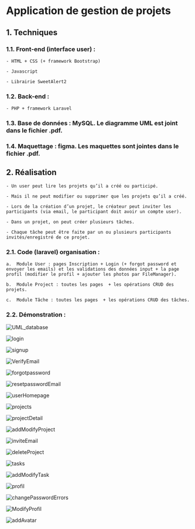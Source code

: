 # Application de gestion de projets

## 1.	Techniques

### 1.1. Front-end (interface user) : 

    - HTML + CSS (+ framework Bootstrap)

    - Javascript

    - Librairie SweetAlert2

### 1.2. Back-end :

    - PHP + framework Laravel

### 1.3. Base de données : MySQL. Le diagramme UML est joint dans le fichier .pdf.

### 1.4. Maquettage : figma. Les maquettes sont jointes dans le fichier .pdf.

## 2.	Réalisation

    - Un user peut lire les projets qu’il a créé ou participé.

    - Mais il ne peut modifier ou supprimer que les projets qu’il a créé. 
    
    - Lors de la création d’un projet, le créateur peut inviter les participants (via email, le participant doit avoir un compte user).

    - Dans un projet, on peut créer plusieurs tâches. 

    - Chaque tâche peut être faite par un ou plusieurs participants invités/enregistré de ce projet.

### 2.1.     Code (laravel) organisation :

    a.	Module User : pages Inscription + Login (+ forgot password et envoyer les emails) et les validations des données input + la page profil (modifier le profil + ajouter les photos par FileManager).

    b.	Module Project : toutes les pages  + les opérations CRUD des projets.

    c.	Module Tâche : toutes les pages  + les opérations CRUD des tâches.

### 2.2.    Démonstration :

![UML_database](https://github.com/Project-Task-Management-App/project_manage_app/assets/107623849/5a6c2157-74d1-4f44-a11d-fe8c30d6cf01)

![login](https://github.com/Project-Task-Management-App/project_manage_app/assets/107623849/72f99a92-39d2-447b-8d14-aeae44639e56)

![signup](https://github.com/Project-Task-Management-App/project_manage_app/assets/107623849/47d459ce-f23f-427c-83a6-4715896e3fd1)

![VerifyEmail](https://github.com/Project-Task-Management-App/project_manage_app/assets/107623849/7982d06c-52c7-4556-9fc0-d4320752587c)

![forgotpassword](https://github.com/Project-Task-Management-App/project_manage_app/assets/107623849/d2ca598d-bff5-48e5-b641-e8ef353fa001)

![resetpasswordEmail](https://github.com/Project-Task-Management-App/project_manage_app/assets/107623849/42db223c-580c-4f58-b917-f992201f2f44)

![userHomepage](https://github.com/Project-Task-Management-App/project_manage_app/assets/107623849/b04b85bb-4d80-4786-9308-d427e8fa79c8)

![projects](https://github.com/Project-Task-Management-App/project_manage_app/assets/107623849/d273fa8b-6e98-43d7-9cf7-f46b20488599)

![projectDetail](https://github.com/Project-Task-Management-App/project_manage_app/assets/107623849/3e25af4b-1375-4969-8e0f-4de96555197b)

![addModifyProject](https://github.com/Project-Task-Management-App/project_manage_app/assets/107623849/a2fc5067-bb76-4450-92c8-3c88fc2b1391)

![inviteEmail](https://github.com/Project-Task-Management-App/project_manage_app/assets/107623849/6947929b-c757-497b-bbe9-2b403b58077d)

![deleteProject](https://github.com/Project-Task-Management-App/project_manage_app/assets/107623849/1e9a62ca-da31-4aa3-8c86-4c0b8fd3451a)

![tasks](https://github.com/Project-Task-Management-App/project_manage_app/assets/107623849/afef8236-f030-4136-8f29-78063ca72b11)

![addModifyTask](https://github.com/Project-Task-Management-App/project_manage_app/assets/107623849/2c67f9c2-8d21-45bd-9914-7aa7fe7c283c)

![profil](https://github.com/Project-Task-Management-App/project_manage_app/assets/107623849/6c0c5265-2e25-4858-a043-40fb86ae6d62)

![changePasswordErrors](https://github.com/Project-Task-Management-App/project_manage_app/assets/107623849/4a19a30a-c044-4084-9ecb-a10c55e6acad)

![ModifyProfil](https://github.com/Project-Task-Management-App/project_manage_app/assets/107623849/a9eed83e-7c31-479e-850c-0a6d0b355d12)

![addAvatar](https://github.com/Project-Task-Management-App/project_manage_app/assets/107623849/f7955ac8-c27e-4aea-80b9-1eade773b71f)






